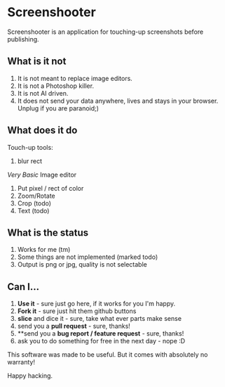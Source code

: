 # Screenshooter

Screenshooter is an application for touching-up screenshots before publishing.

## What is it not
1. It is not meant to replace image editors.
1. It is not a Photoshop killer.
1. It is not AI driven.
1. It does not send your data anywhere, lives and stays in your browser. Unplug if you are paranoid;)

## What does it do
Touch-up tools:
1. blur rect

*Very Basic* Image editor
1. Put pixel / rect of color
2. Zoom/Rotate
3. Crop (todo)
4. Text (todo)

## What is the status
1. Works for me (tm)
2. Some things are not implemented (marked todo)
3. Output is png or jpg, quality is not selectable

## Can I...
1. **Use it** - sure just go here, if it works for you I'm happy.
2. **Fork it** - sure just hit them github buttons
3. **slice** and dice it - sure, take what ever parts make sense
4. send you a **pull request** - sure, thanks!
5. **send you a **bug report / feature request** - sure, thanks!
6. ask you to do something for free in the next day - nope :D

This software was made to be useful. But it comes with absolutely no warranty!

Happy hacking.
